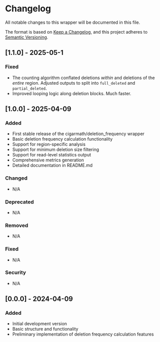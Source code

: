 # Changelog

All notable changes to this wrapper will be documented in this file.

The format is based on [Keep a Changelog](https://keepachangelog.com/en/1.0.0/),
and this project adheres to [Semantic Versioning](https://semver.org/spec/v2.0.0.html).


## [1.1.0] - 2025-05-1

### Fixed
 - The counting algorithm conflated deletions _within_ and deletions of the _entire_ region. Adjusted outputs to split into `full_deleted` and `partial_deleted`.
 - Improved looping logic along deletion blocks. Much faster.


## [1.0.0] - 2025-04-09

### Added
- First stable release of the cigarmath/deletion_frequency wrapper
- Basic deletion frequency calculation functionality
- Support for region-specific analysis
- Support for minimum deletion size filtering
- Support for read-level statistics output
- Comprehensive metrics generation
- Detailed documentation in README.md

### Changed
- N/A

### Deprecated
- N/A

### Removed
- N/A

### Fixed
- N/A

### Security
- N/A

## [0.0.0] - 2024-04-09

### Added
- Initial development version
- Basic structure and functionality
- Preliminary implementation of deletion frequency calculation features 